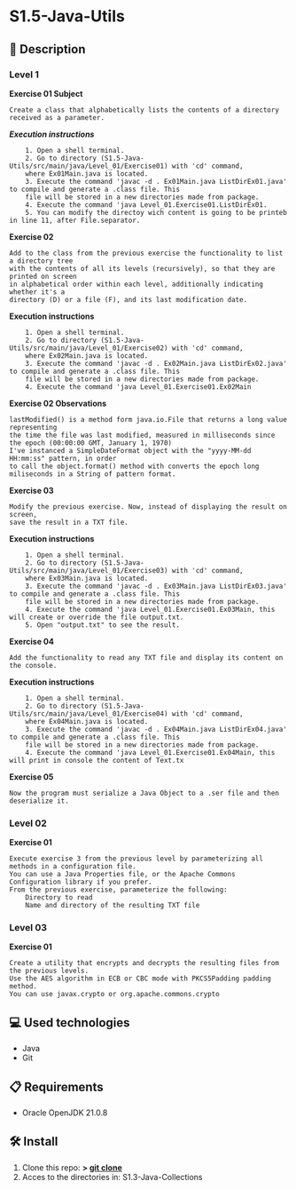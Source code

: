 # S1.5-Java-Utils

## 📄 **Description**

### **Level 1**

**Exercise 01 Subject**

    Create a class that alphabetically lists the contents of a directory received as a parameter.

***Execution instructions***

		1. Open a shell terminal.
		2. Go to directory (S1.5-Java-Utils/src/main/java/Level_01/Exercise01) with 'cd' command,
		where Ex01Main.java is located.
		3. Execute the command 'javac -d . Ex01Main.java ListDirEx01.java' to compile and generate a .class file. This
		file will be stored in a new directories made from package.
		4. Execute the command 'java Level_01.Exercise01.ListDirEx01.
		5. You can modify the directoy wich content is going to be printeb in line 11, after File.separator.

**Exercise 02**

	Add to the class from the previous exercise the functionality to list a directory tree 
	with the contents of all its levels (recursively), so that they are printed on screen 
	in alphabetical order within each level, additionally indicating whether it's a 
	directory (D) or a file (F), and its last modification date.

**Execution instructions**

		1. Open a shell terminal.
		2. Go to directory (S1.5-Java-Utils/src/main/java/Level_01/Exercise02) with 'cd' command,
		where Ex02Main.java is located.
		3. Execute the command 'javac -d . Ex02Main.java ListDirEx02.java' to compile and generate a .class file. This
		file will be stored in a new directories made from package.
		4. Execute the command 'java Level_01.Exercise01.Ex02Main

**Exercise 02 Observations**
	
	lastModified() is a method form java.io.File that returns a long value representing 
	the time the file was last modified, measured in milliseconds since the epoch (00:00:00 GMT, January 1, 1970)
	I've instanced a SimpleDateFormat object with the "yyyy-MM-dd HH:mm:ss" pattern, in order
	to call the object.format() method with converts the epoch long miliseconds in a String of pattern format.

**Exercise 03**

    Modify the previous exercise. Now, instead of displaying the result on screen, 
	save the result in a TXT file.

**Execution instructions**

		1. Open a shell terminal.
		2. Go to directory (S1.5-Java-Utils/src/main/java/Level_01/Exercise03) with 'cd' command,
		where Ex03Main.java is located.
		3. Execute the command 'javac -d . Ex03Main.java ListDirEx03.java' to compile and generate a .class file. This
		file will be stored in a new directories made from package.
		4. Execute the command 'java Level_01.Exercise01.Ex03Main, this will create or override the file output.txt.
		5. Open "output.txt" to see the result.

**Exercise 04**

	Add the functionality to read any TXT file and display its content on the console.

**Execution instructions**

		1. Open a shell terminal.
		2. Go to directory (S1.5-Java-Utils/src/main/java/Level_01/Exercise04) with 'cd' command,
		where Ex04Main.java is located.
		3. Execute the command 'javac -d . Ex04Main.java ListDirEx04.java' to compile and generate a .class file. This
		file will be stored in a new directories made from package.
		4. Execute the command 'java Level_01.Exercise01.Ex04Main, this will print in console the content of Text.tx

**Exercise 05**

	Now the program must serialize a Java Object to a .ser file and then deserialize it.

### **Level 02**

**Exercise 01**

	Execute exercise 3 from the previous level by parameterizing all methods in a configuration file.
	You can use a Java Properties file, or the Apache Commons Configuration library if you prefer.
	From the previous exercise, parameterize the following:
		Directory to read
		Name and directory of the resulting TXT file

### **Level 03**

**Exercise 01**

    Create a utility that encrypts and decrypts the resulting files from the previous levels.
	Use the AES algorithm in ECB or CBC mode with PKCS5Padding padding method. 
	You can use javax.crypto or org.apache.commons.crypto



## 💻 **Used technologies**

- Java
- Git

## 📋 **Requirements**

- Oracle OpenJDK 21.0.8

## 🛠️ **Install**

1. Clone this repo: **>  [git clone](https://github.com/mirexan/S1.2-Exceptions.git)**
2. Acces to the directories in: S1.3-Java-Collections
